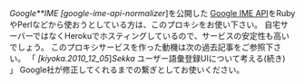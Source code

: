 *Google**IME* *[google-ime-api-normalizer*]を公開した
[Google IME API](http://www.google.com/intl/ja/ime/cgiapi.html)をRubyやPerlなどから使おうとしている方は、このプロキシをお使い下さい。
自宅サーバーではなくHerokuでホスティングしているので、サービスの安定性も高いでしょう。
このプロキシサービスを作った動機は次の過去記事をご参照下さい。
  「 *[kiyoka.2010_12_05*]*Sekka* ユーザー語彙登録UIについて考える(続き) 」
Google社が修正してくれるまでの繋ぎとしてお使いください。
